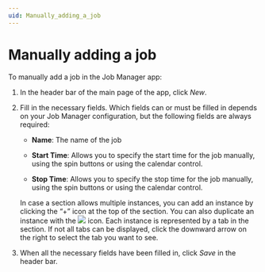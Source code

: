```yaml
---
uid: Manually_adding_a_job
---
```


# Manually adding a job

To manually add a job in the Job Manager app:

1. In the header bar of the main page of the app, click *New*.

2. Fill in the necessary fields. Which fields can or must be filled in depends on your Job Manager configuration, but the following fields are always required:

    - **Name**: The name of the job

    - **Start Time**: Allows you to specify the start time for the job manually, using the spin buttons or using the calendar control.

    - **Stop Time**: Allows you to specify the stop time for the job manually, using the spin buttons or using the calendar control.

    In case a section allows multiple instances, you can add an instance by clicking the “+” icon at the top of the section. You can also duplicate an instance with the ![](~/user-guide/images/JobsX_duplicate.png) icon. Each instance is represented by a tab in the section. If not all tabs can be displayed, click the downward arrow on the right to select the tab you want to see.

3. When all the necessary fields have been filled in, click *Save* in the header bar.
